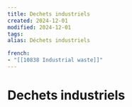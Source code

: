 ```yaml
---
title: Dechets industriels
created: 2024-12-01
modified: 2024-12-01
tags: 
alias: Déchets industriels

french:
- "[[10838 Industrial waste]]"
---
```

# Dechets industriels
